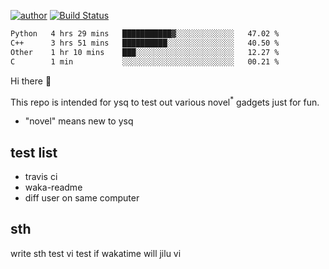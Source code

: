 [![author](https://img.shields.io/badge/author-ysq-green)](https://github.com/Yang-Shiqin)
[![Build Status](https://app.travis-ci.com/Yang-Shiqin/testall.svg?branch=main)](https://app.travis-ci.com/Yang-Shiqin/testall)

<!--START_SECTION:waka-->

```txt
Python   4 hrs 29 mins   ███████████▓░░░░░░░░░░░░░   47.02 %
C++      3 hrs 51 mins   ██████████░░░░░░░░░░░░░░░   40.50 %
Other    1 hr 10 mins    ███░░░░░░░░░░░░░░░░░░░░░░   12.27 %
C        1 min           ░░░░░░░░░░░░░░░░░░░░░░░░░   00.21 %
```

<!--END_SECTION:waka-->

Hi there 👋

This repo is intended for ysq to test out various novel<sup>*</sup> gadgets just for fun.

- "novel" means new to ysq

## test list
- travis ci
- waka-readme
- diff user on same computer

## sth
write sth
test vi
test if wakatime will jilu vi

